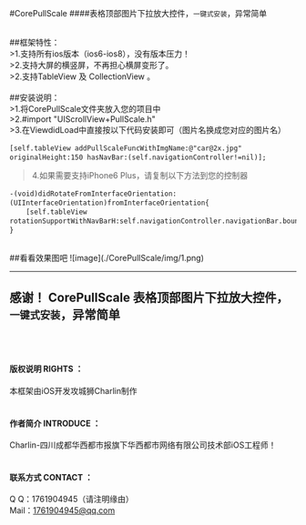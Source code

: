 #CorePullScale
####表格顶部图片下拉放大控件，`一键式安装`，异常简单


<br />
##框架特性：<br />
>1.支持所有ios版本（ios6-ios8），没有版本压力！<br />
>2.支持大屏的横竖屏，不再担心横屏变形了。<br />
>2.支持TableView 及 CollectionView 。<br />

<br />
##安装说明：<br />
>1.将CorePullScale文件夹放入您的项目中<br />
>2.#import "UIScrollView+PullScale.h"<br />
>3.在ViewdidLoad中直接按以下代码安装即可（图片名换成您对应的图片名）<br />

    [self.tableView addPullScaleFuncWithImgName:@"car@2x.jpg" originalHeight:150 hasNavBar:(self.navigationController!=nil)];
  
>4.如果需要支持iPhone6 Plus，请复制以下方法到您的控制器<br />

    -(void)didRotateFromInterfaceOrientation:(UIInterfaceOrientation)fromInterfaceOrientation{
        [self.tableView rotationSupportWithNavBarH:self.navigationController.navigationBar.bounds.size.height];
    }

<br />
##看看效果图吧
![image](./CorePullScale/img/1.png)


-----
感谢！ CorePullScale 表格顶部图片下拉放大控件，`一键式安装`，异常简单
-----



<br /><br />
#### 版权说明 RIGHTS ：<br />
本框架由iOS开发攻城狮Charlin制作<br /><br />
#### 作者简介 INTRODUCE ：<br />
Charlin-四川成都华西都市报旗下华西都市网络有限公司技术部iOS工程师！
<br /><br />
#### 联系方式 CONTACT ：<br />
Q    Q：1761904945（请注明缘由）<br />
Mail：1761904945@qq.com
<br />

